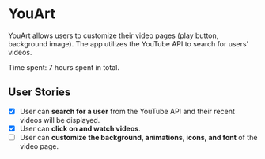 # YouArt

YouArt allows users to customize their video pages (play button, background image). The app utilizes the YouTube API to search for users' videos.

Time spent: 7 hours spent in total. 

## User Stories

* [x] User can **search for a user** from the YouTube API and their recent videos will be displayed.
* [x] User can **click on and watch videos**.
* [ ] User can **customize the background, animations, icons, and font** of the video page. 
